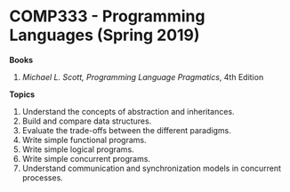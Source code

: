 # COMP333 - Programming Languages (Spring 2019)

**Books**
1. *Michael L. Scott, Programming Language Pragmatics*, 4th Edition

**Topics**
1. Understand the concepts of abstraction and inheritances.
1. Build and compare data structures.
1. Evaluate the trade-offs between the different paradigms.
1. Write simple functional programs.
1. Write simple logical programs.
1. Write simple concurrent programs.
1. Understand communication and synchronization models in concurrent processes.

